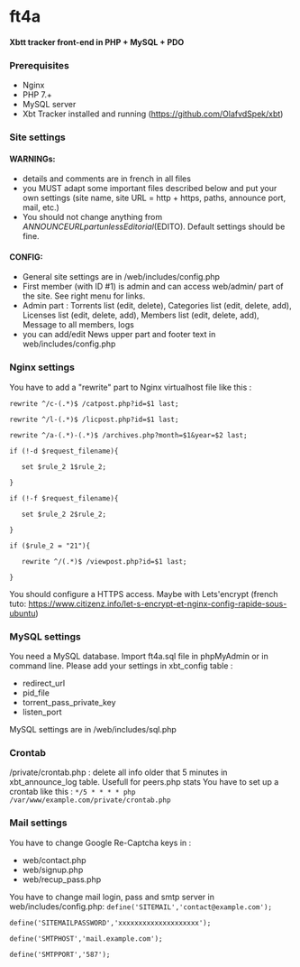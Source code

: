 # ft4a
#### Xbtt tracker front-end in PHP + MySQL + PDO

### Prerequisites
- Nginx
- PHP 7.+
- MySQL server
- Xbt Tracker installed and running (https://github.com/OlafvdSpek/xbt)

### Site settings
#### WARNINGs: 
- details and comments are in french in all files
- you MUST adapt some important files described below and put your own settings (site name, site URL = http + https, paths, announce port, mail, etc.)
- You should not change anything from $ANNOUNCEURL part unless Editorial ($EDITO). Default settings should be fine.

#### CONFIG:
- General site settings are in /web/includes/config.php
- First member (with ID #1) is admin and can access web/admin/ part of the site. See right menu for links.
- Admin part : Torrents list (edit, delete), Categories list (edit, delete, add), Licenses list (edit, delete, add), Members list (edit, delete, add), Message to all members, logs
- you can add/edit News upper part and footer text in web/includes/config.php

### Nginx settings
You have to add a "rewrite" part to Nginx virtualhost file like this :

``rewrite ^/c-(.*)$ /catpost.php?id=$1 last;``

``rewrite ^/l-(.*)$ /licpost.php?id=$1 last;``

``rewrite ^/a-(.*)-(.*)$ /archives.php?month=$1&year=$2 last;``

``if (!-d $request_filename){``

``   set $rule_2 1$rule_2;``

``}``

``if (!-f $request_filename){``

``   set $rule_2 2$rule_2;``

``}``

``if ($rule_2 = "21"){``

``   rewrite ^/(.*)$ /viewpost.php?id=$1 last;``

``}``

You should configure a HTTPS access. Maybe with Lets'encrypt (french tuto: https://www.citizenz.info/let-s-encrypt-et-nginx-config-rapide-sous-ubuntu)

### MySQL settings
You need a MySQL database. Import ft4a.sql file in phpMyAdmin or in command line.
Please add your settings in xbt_config table :
- redirect_url
- pid_file
- torrent_pass_private_key
- listen_port

MySQL settings are in /web/includes/sql.php

### Crontab
/private/crontab.php : delete all info older that 5 minutes in xbt_announce_log table. Usefull for peers.php stats
You have to set up a crontab like this : ``*/5 * * * * php /var/www/example.com/private/crontab.php``

### Mail settings
You have to change Google Re-Captcha keys in :
- web/contact.php
- web/signup.php
- web/recup_pass.php

You have to change mail login, pass and smtp server in web/includes/config.php:
``define('SITEMAIL','contact@example.com');``

``define('SITEMAILPASSWORD','xxxxxxxxxxxxxxxxxxxx');``

``define('SMTPHOST','mail.example.com');``

``define('SMTPPORT','587');``

